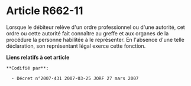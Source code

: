 # Article R662-11

Lorsque le débiteur relève d'un ordre professionnel ou d'une autorité, cet ordre ou cette autorité fait connaître au greffe
et aux organes de la procédure la personne habilitée à le représenter. En l'absence d'une telle déclaration, son représentant
légal exerce cette fonction.

**Liens relatifs à cet article**

	**Codifié par**:

	  - Décret n°2007-431 2007-03-25 JORF 27 mars 2007
